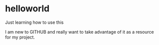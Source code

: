 # helloworld
Just learning how to use this

I am new to GITHUB and really want to take advantage of it as a resource for my project.
